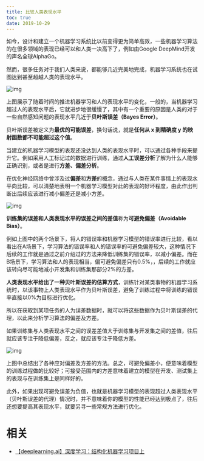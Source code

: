 ```yaml
---
title: 比较人类表现水平
toc: true
date: 2019-10-29
---
```

如今，设计和建立一个机器学习系统比以前变得更为简单高效，一些机器学习算法的在很多领域的表现已经可以和人类一决高下了，例如由Google DeepMind开发的声名全球AlphaGo。

然而，很多任务对于我们人类来说，都能够几近完美地完成，机器学习系统也在试图达到甚至超越人类的表现水平。

![img](https://mmbiz.qpic.cn/mmbiz_jpg/nJZZib3qIQW7MI8THInaNxBDv18iawhZCgs2QIIZic1gricuzWIFm0BCmA4oiaXOfyibdgDs77mUogwBrQx2U0JicibE9w/640?wx_fmt=jpeg&tp=webp&wxfrom=5&wx_lazy=1&wx_co=1)

上图展示了随着时间的推进机器学习和人的表现水平的变化，一般的，当机器学习超过人的表现水平后，它就进步地很缓慢了，其中有一个重要的原因是人类的对于一些自然感知问题的表现水平几近于**贝叶斯误差（Bayes Error）**。

贝叶斯误差被定义为**最优的可能误差**，换句话说，就是**任何从 x 到精确度 y 的映射函数都不可能超过这个值**。

当建立的机器学习模型的表现还没达到人类的表现水平时，可以通过各种手段来提升它。例如采用人工标记过的数据进行训练，通过**人工误差分析**了解为什么人能够正确识别，或者是进行**方差、偏差分析**。

在优化神经网络中曾涉及过**偏差**和**方差**的概念，通过与人类在某件事情上的表现水平向比较，可以清楚地表明一个机器学习模型对此的表现的好坏程度，由此作出判断出后续应该进行减小偏差还是减小方差。



![img](https://mmbiz.qpic.cn/mmbiz_jpg/nJZZib3qIQW7MI8THInaNxBDv18iawhZCg3m70tzZZCJaXOc0nJPpLfwIhvVfTxF3t1fBH1tW8GZhLJoAgFSLm4A/640?wx_fmt=jpeg&tp=webp&wxfrom=5&wx_lazy=1&wx_co=1)

**训练集的误差和人类表现水平的误差之间的差值**称为**可避免偏差（Avoidable Bias）**。

例如上图中的两个场景下，将人的错误率和机器学习模型的错误率进行比较，看以看出在A场景下，学习算法的错误率和人的错误率的可避免偏差较大，这种情况下后续的工作就是通过之前介绍过的方法来降低训练集的错误率，以减小偏差。而在B场景下，学习算法和人的表现相当，偏可避免偏差只有0.5%，，后续的工作就应该转向尽可能地减小开发集和训练集那部分2%的方差。

**人类表现水平给出了一种贝叶斯误差的估算方式**，训练针对某类事物的机器学习系统时，以该事物上人类表现水平作为贝叶斯误差，避免了训练过程中将训练的错误率直接以0%为目标进行优化。

所以在获取到某项任务的人为误差数据时，就可以将这些数据作为贝叶斯误差的代理，以此来分析学习算法的偏差及方差。

如果训练集与人类表现水平之间的误差差值大于训练集与开发集之间的差值，往后就应该专注于降低偏差，反之，就应该专注于降低方差。

![img](https://mmbiz.qpic.cn/mmbiz_jpg/nJZZib3qIQW7MI8THInaNxBDv18iawhZCgCnYTg7FRBU93gg12F5YFlrufMfsSI5l0CegYH5Ke7MN50JIYUVulHw/640?wx_fmt=jpeg&tp=webp&wxfrom=5&wx_lazy=1&wx_co=1)

上图中总结出了各种应对偏差及方差的方法。总之，可避免偏差小，便意味着模型的训练过程做的比较好；可接受范围内的方差意味着建立的模型在开发、测试集上的表现与在训练集上是同样好的。

此外，如果出现可避免误差为负值，也就是机器学习模型的表现超过人类表现水平（贝叶斯误差的代理）情况时，并不意味着你的模型的性能已经达到极点了，往后还想要提高其表现水平，就要另寻一些常规方法进行优化。


# 相关

- [【deeplearning.ai】深度学习：结构化机器学习项目上](https://mp.weixin.qq.com/s?__biz=MzI4MDYzNzg4Mw==&mid=2247487547&idx=1&sn=7be7334ca0c209a34736797cfc50366a&chksm=ebb428efdcc3a1f9cfc9a6c325b8fd6961a5bd84d3b00ca7c700396e62720ad92f9cee1bae9c&mpshare=1&scene=1&srcid=0414krwUEZREbT0uLXrsn8gb#rd)
